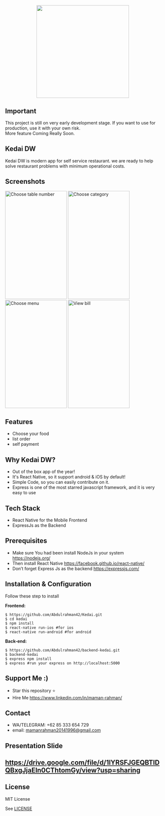 <h1 align="center">
  <img src="https://www.screencast.com/users/mamanrahman20141/folders/Default/media/bbaa0816-0105-49b8-a844-4c11e62575b0/ic_launcher.png" width="300"/><br>
</h1>

## Important
This project is still on very early development stage. If you want to use for production, use it with your own risk.
<br>More feature Coming Really Soon.

## Kedai DW
Kedai DW is modern app for self service restaurant. we are ready to help solve restaurant problems with minimum operational costs.  


## Screenshots

<p float="left">
  <img src="https://www.screencast.com/users/mamanrahman20141/folders/Default/media/d864a7bd-7fb0-4cb6-8cd0-288bf6d14fe0/Screenshot_20190903-175723.png" width="200" height="350" alt="Choose table number"/>

  <img src="https://www.screencast.com/users/mamanrahman20141/folders/Default/media/f89f49ba-c91b-492b-91f0-521767c54c20/Screenshot_20190903-204511.png" width="200" height="350" alt="Choose category"/>

  <img src="https://www.screencast.com/users/mamanrahman20141/folders/Default/media/f89f49ba-c91b-492b-91f0-521767c54c20" width="200" height="350" alt="Choose menu"/>

  <img src="https://www.screencast.com/users/mamanrahman20141/folders/Default/media/7fe85435-7cad-4f51-a6a0-1cd6ad80d67a/Screenshot_20190903-204526.png" width="200" height="350" alt="View bill"/>
</p>


## Features
* Choose your food
* list order
* self payment


## Why Kedai DW?
* Out of the box app of the year!
* It's React Native, so it support android & iOS by default!
* Simple Code, so you can easily contribute on it.
* Express is one of the most starred javascript framework, and it is very easy to use

## Tech Stack
* React Native for the Mobile Frontend
* ExpressJs as the Backend

## Prerequisites
* Make sure You had been install NodeJs in your system https://nodejs.org/
* Then install React Native https://facebook.github.io/react-native/
* Don’t forget Express Js as the backend https://expressjs.com/

## Installation & Configuration
Follow these step to install

**Frontend:**
```
$ https://github.com/Abdulrahman42/Kedai.git
$ cd kedai
$ npm install
$ react-native run-ios #for ios
$ react-native run-android #for android
```

**Back-end:**
```
$ https://github.com/Abdulrahman42/backend-kedai.git
$ backend-kedai
$ express npm install
$ express #run your express on http://localhost:5000
```

## Support Me :)
* Star this repository :star:
* Hire Me https://www.linkedin.com/in/maman-rahman/

## Contact 
* WA/TELEGRAM: +62 85 333 654 729
* email: mamanrahman20141996@gmail.com

## Presentation Slide
https://drive.google.com/file/d/1lYRSFJGEQBTIDQBxgJjaEIn0CThtomGy/view?usp=sharing
----

## License

MIT License

See [LICENSE](LICENSE)

